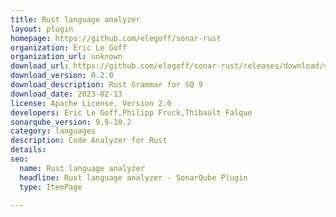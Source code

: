 ```yaml
---
title: Rust language analyzer
layout: plugin
homepage: https://github.com/elegoff/sonar-rust
organization: Eric Le Goff
organization_url: unknown
download_url: https://github.com/elegoff/sonar-rust/releases/download/v0.2.0/community-rust-plugin-0.2.0.jar
download_version: 0.2.0
download_description: Rust Grammar for SQ 9  
download_date: 2023-02-13
license: Apache License, Version 2.0
developers: Eric Le Goff,Philipp Fruck,Thibault Falque
sonarqube_version: 9.9-10.2
category: languages
description: Code Analyzer for Rust
details: 
seo:
  name: Rust language analyzer
  headline: Rust language analyzer - SonarQube Plugin
  type: ItemPage

---
```


